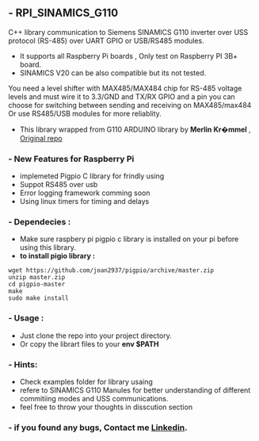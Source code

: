 ## - RPI_SINAMICS_G110
C++ library communication to Siemens SINAMICS G110 inverter over USS protocol (RS-485) over UART GPIO or USB/RS485 modules. 
- It supports all Raspberry Pi boards , Only test on Raspberry PI 3B+ board.
- SINAMICS V20 can be also compatible but its not tested.

You need a level shifter with MAX485/MAX484 chip for RS-485 voltage levels and must wire it to 3.3/GND and  TX/RX GPIO and a pin you can choose 
for switching between sending and receiving on MAX485/max484 Or use RS485/USB modules for more reliablity.

- This library wrapped from G110 ARDUINO library by **Merlin Kr�mmel** , [Original repo](https://github.com/zocker007/G110-USS-Arduino)

### - New Features for Raspberry Pi 
 - implemeted Pigpio C library for frindly using 
 - Suppot RS485 over usb 
 - Error logging framework comming soon
 - Using linux timers for timing and delays 

### - Dependecies :
- Make sure raspbery pi pigpio c library is installed on your pi before using this library.
- **to install pigio library :**
```
wget https://github.com/joan2937/pigpio/archive/master.zip
unzip master.zip
cd pigpio-master
make
sudo make install
```  
### - Usage :
 - Just clone the repo into your project directory.
 - Or copy the librart files to your **env $PATH**
 
 ### - Hints:
 - Check examples folder for library usaing 
 - refere to SINAMICS G110 Manules for better understanding of different commitiing modes and USS communications.
 - feel free to throw your thoughts in disscution section
 
 ### - if you found any bugs, Contact me  [Linkedin](https://www.linkedin.com/in/mohamed-maher-37b167a5/).
